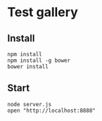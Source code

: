 # Test gallery

## Install

    npm install
    npm install -g bower
    bower install

## Start

    node server.js
    open "http://localhost:8888"
